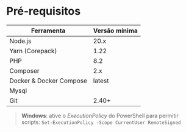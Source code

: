 # Pré‑requisitos

| Ferramenta | Versão mínima |
|------------|---------------|
| Node.js    | 20.x          |
| Yarn (Corepack) | 1.22 |
| PHP        | 8.2 |
| Composer   | 2.x |
| Docker & Docker Compose | latest |
| Mysql
| Git        | 2.40+ |

> **Windows**: ative o _ExecutionPolicy_ do PowerShell para permitir scripts:
> `Set-ExecutionPolicy -Scope CurrentUser RemoteSigned`